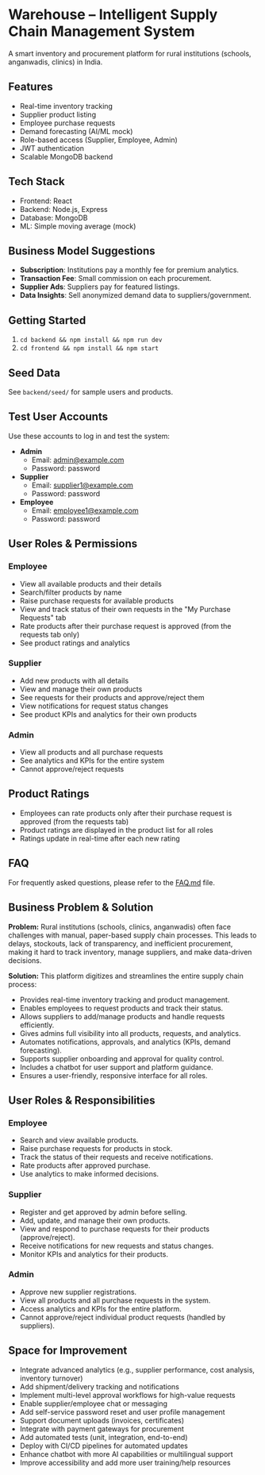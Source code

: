 # Warehouse – Intelligent Supply Chain Management System

A smart inventory and procurement platform for rural institutions (schools, anganwadis, clinics) in India.

## Features

- Real-time inventory tracking
- Supplier product listing
- Employee purchase requests
- Demand forecasting (AI/ML mock)
- Role-based access (Supplier, Employee, Admin)
- JWT authentication
- Scalable MongoDB backend

## Tech Stack

- Frontend: React
- Backend: Node.js, Express
- Database: MongoDB
- ML: Simple moving average (mock)

## Business Model Suggestions

- **Subscription**: Institutions pay a monthly fee for premium analytics.
- **Transaction Fee**: Small commission on each procurement.
- **Supplier Ads**: Suppliers pay for featured listings.
- **Data Insights**: Sell anonymized demand data to suppliers/government.

## Getting Started

1. `cd backend && npm install && npm run dev`
2. `cd frontend && npm install && npm start`

## Seed Data

See `backend/seed/` for sample users and products.

## Test User Accounts

Use these accounts to log in and test the system:

- **Admin**
  - Email: admin@example.com
  - Password: password
- **Supplier**
  - Email: supplier1@example.com
  - Password: password
- **Employee**
  - Email: employee1@example.com
  - Password: password

## User Roles & Permissions

### Employee
- View all available products and their details
- Search/filter products by name
- Raise purchase requests for available products
- View and track status of their own requests in the "My Purchase Requests" tab
- Rate products after their purchase request is approved (from the requests tab only)
- See product ratings and analytics

### Supplier
- Add new products with all details
- View and manage their own products
- See requests for their products and approve/reject them
- View notifications for request status changes
- See product KPIs and analytics for their own products

### Admin
- View all products and all purchase requests
- See analytics and KPIs for the entire system
- Cannot approve/reject requests

## Product Ratings
- Employees can rate products only after their purchase request is approved (from the requests tab)
- Product ratings are displayed in the product list for all roles
- Ratings update in real-time after each new rating

## FAQ

For frequently asked questions, please refer to the [FAQ.md](FAQ.md) file.

## Business Problem & Solution

**Problem:**
Rural institutions (schools, clinics, anganwadis) often face challenges with manual, paper-based supply chain processes. This leads to delays, stockouts, lack of transparency, and inefficient procurement, making it hard to track inventory, manage suppliers, and make data-driven decisions.

**Solution:**
This platform digitizes and streamlines the entire supply chain process:
- Provides real-time inventory tracking and product management.
- Enables employees to request products and track their status.
- Allows suppliers to add/manage products and handle requests efficiently.
- Gives admins full visibility into all products, requests, and analytics.
- Automates notifications, approvals, and analytics (KPIs, demand forecasting).
- Supports supplier onboarding and approval for quality control.
- Includes a chatbot for user support and platform guidance.
- Ensures a user-friendly, responsive interface for all roles.

## User Roles & Responsibilities

### Employee
- Search and view available products.
- Raise purchase requests for products in stock.
- Track the status of their requests and receive notifications.
- Rate products after approved purchase.
- Use analytics to make informed decisions.

### Supplier
- Register and get approved by admin before selling.
- Add, update, and manage their own products.
- View and respond to purchase requests for their products (approve/reject).
- Receive notifications for new requests and status changes.
- Monitor KPIs and analytics for their products.

### Admin
- Approve new supplier registrations.
- View all products and all purchase requests in the system.
- Access analytics and KPIs for the entire platform.
- Cannot approve/reject individual product requests (handled by suppliers).

## Space for Improvement

- Integrate advanced analytics (e.g., supplier performance, cost analysis, inventory turnover)
- Add shipment/delivery tracking and notifications
- Implement multi-level approval workflows for high-value requests
- Enable supplier/employee chat or messaging
- Add self-service password reset and user profile management
- Support document uploads (invoices, certificates)
- Integrate with payment gateways for procurement
- Add automated tests (unit, integration, end-to-end)
- Deploy with CI/CD pipelines for automated updates
- Enhance chatbot with more AI capabilities or multilingual support
- Improve accessibility and add more user training/help resources

